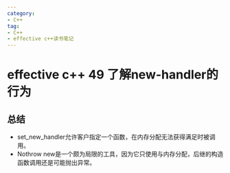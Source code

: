 ```yaml
---
category: 
- C++
tag:
- C++
- effective c++读书笔记
---
```


# effective c++ 49 了解new-handler的行为

## 总结

- set_new_handler允许客户指定一个函数，在内存分配无法获得满足时被调用。
- Nothrow new是一个颇为局限的工具，因为它只使用与内存分配，后继的构造函数调用还是可能抛出异常。

